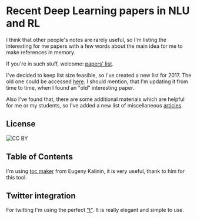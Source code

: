 # Recent Deep Learning papers in NLU and RL

I think that other people's notes are rarely useful, so I'm listing the interesting for me papers with a few words about the main idea for me to make references in memory.

If you're in such stuff, welcome: [papers' list](./PAPERS2017.md).

I've decided to keep list size feasible, so I've created a new list for 2017. The old one could be accessed [here](./PAPERS.md). I should mention, that I'm updating it from time to time, when I found an "old" interesting paper.

Also I've found that, there are some additional materials which are helpful for me or my students, so I've added a new list of miscellaneous [articles](./MISC.md).

## License
![CC BY](https://licensebuttons.net/l/by/3.0/88x31.png)

## Table of Contents
I'm using [toc maker](https://github.com/ekalinin/github-markdown-toc.go) from Eugeny Kalinin, it is very useful, thank to him for this tool.

## Twitter integration
For twitting I'm using the perfect ["t"](https://github.com/sferik/t). It is really elegant and simple to use.
